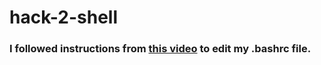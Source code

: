 # hack-2-shell

### I followed instructions from [this video](https://www.youtube.com/watch?v=vDOVEDl2z8) to edit my .bashrc file.
